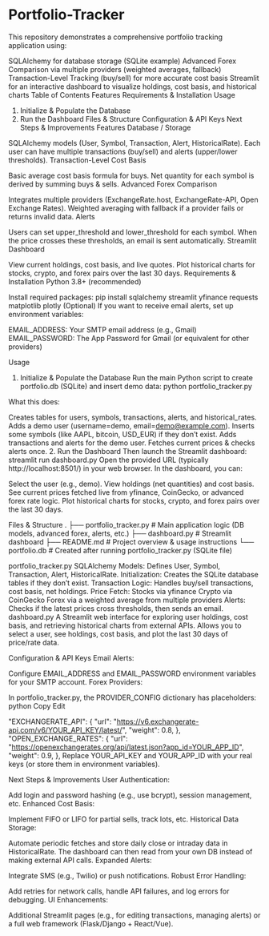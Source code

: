 # Portfolio-Tracker

This repository demonstrates a comprehensive portfolio tracking application using:

SQLAlchemy for database storage (SQLite example)
Advanced Forex Comparison via multiple providers (weighted averages, fallback)
Transaction-Level Tracking (buy/sell) for more accurate cost basis
Streamlit for an interactive dashboard to visualize holdings, cost basis, and historical charts
Table of Contents
Features
Requirements & Installation
Usage
1. Initialize & Populate the Database
2. Run the Dashboard
Files & Structure
Configuration & API Keys
Next Steps & Improvements
Features
Database / Storage

SQLAlchemy models (User, Symbol, Transaction, Alert, HistoricalRate).
Each user can have multiple transactions (buy/sell) and alerts (upper/lower thresholds).
Transaction-Level Cost Basis

Basic average cost basis formula for buys.
Net quantity for each symbol is derived by summing buys & sells.
Advanced Forex Comparison

Integrates multiple providers (ExchangeRate.host, ExchangeRate-API, Open Exchange Rates).
Weighted averaging with fallback if a provider fails or returns invalid data.
Alerts

Users can set upper_threshold and lower_threshold for each symbol.
When the price crosses these thresholds, an email is sent automatically.
Streamlit Dashboard

View current holdings, cost basis, and live quotes.
Plot historical charts for stocks, crypto, and forex pairs over the last 30 days.
Requirements & Installation
Python 3.8+ (recommended)

Install required packages:
pip install sqlalchemy streamlit yfinance requests matplotlib plotly
(Optional) If you want to receive email alerts, set up environment variables:

EMAIL_ADDRESS: Your SMTP email address (e.g., Gmail)
EMAIL_PASSWORD: The App Password for Gmail (or equivalent for other providers)

Usage
1. Initialize & Populate the Database
Run the main Python script to create portfolio.db (SQLite) and insert demo data:
python portfolio_tracker.py

What this does:

Creates tables for users, symbols, transactions, alerts, and historical_rates.
Adds a demo user (username=demo, email=demo@example.com).
Inserts some symbols (like AAPL, bitcoin, USD_EUR) if they don’t exist.
Adds transactions and alerts for the demo user.
Fetches current prices & checks alerts once.
2. Run the Dashboard
Then launch the Streamlit dashboard:
streamlit run dashboard.py
Open the provided URL (typically http://localhost:8501/) in your web browser. In the dashboard, you can:

Select the user (e.g., demo).
View holdings (net quantities) and cost basis.
See current prices fetched live from yfinance, CoinGecko, or advanced forex rate logic.
Plot historical charts for stocks, crypto, and forex pairs over the last 30 days.

Files & Structure
.
├── portfolio_tracker.py   # Main application logic (DB models, advanced forex, alerts, etc.)
├── dashboard.py           # Streamlit dashboard
├── README.md              # Project overview & usage instructions
└── portfolio.db           # Created after running portfolio_tracker.py (SQLite file)

portfolio_tracker.py
SQLAlchemy Models: Defines User, Symbol, Transaction, Alert, HistoricalRate.
Initialization: Creates the SQLite database tables if they don’t exist.
Transaction Logic: Handles buy/sell transactions, cost basis, net holdings.
Price Fetch:
Stocks via yfinance
Crypto via CoinGecko
Forex via a weighted average from multiple providers
Alerts: Checks if the latest prices cross thresholds, then sends an email.
dashboard.py
A Streamlit web interface for exploring user holdings, cost basis, and retrieving historical charts from external APIs.
Allows you to select a user, see holdings, cost basis, and plot the last 30 days of price/rate data.

Configuration & API Keys
Email Alerts:

Configure EMAIL_ADDRESS and EMAIL_PASSWORD environment variables for your SMTP account.
Forex Providers:

In portfolio_tracker.py, the PROVIDER_CONFIG dictionary has placeholders:
python
Copy
Edit

"EXCHANGERATE_API": {
  "url": "https://v6.exchangerate-api.com/v6/YOUR_API_KEY/latest/",
  "weight": 0.8,
},
"OPEN_EXCHANGE_RATES": {
  "url": "https://openexchangerates.org/api/latest.json?app_id=YOUR_APP_ID",
  "weight": 0.9,
},
Replace YOUR_API_KEY and YOUR_APP_ID with your real keys (or store them in environment variables).

Next Steps & Improvements
User Authentication:

Add login and password hashing (e.g., use bcrypt), session management, etc.
Enhanced Cost Basis:

Implement FIFO or LIFO for partial sells, track lots, etc.
Historical Data Storage:

Automate periodic fetches and store daily close or intraday data in HistoricalRate.
The dashboard can then read from your own DB instead of making external API calls.
Expanded Alerts:

Integrate SMS (e.g., Twilio) or push notifications.
Robust Error Handling:

Add retries for network calls, handle API failures, and log errors for debugging.
UI Enhancements:

Additional Streamlit pages (e.g., for editing transactions, managing alerts) or a full web framework (Flask/Django + React/Vue).
